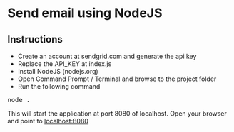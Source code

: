 # Send email using NodeJS

## Instructions
+ Create an account at sendgrid.com and generate the api key
+ Replace the API_KEY at index.js
+ Install NodeJS (nodejs.org)
+ Open Command Prompt / Terminal and browse to the project folder
+ Run the following command
<pre>
node .
</pre>

This will start the application at port 8080 of localhost.
Open your browser and point to <a href="http://localhost:8080">localhost:8080</a>